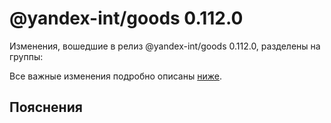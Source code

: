# @yandex-int/goods 0.112.0

<!-- ЧЕЛОВЕЧЕСКОЕ ВСТУПЛЕНИЕ -->

Изменения, вошедшие в релиз @yandex-int/goods 0.112.0, разделены на группы:

Все важные изменения подробно описаны [ниже](#Пояснения).

## Пояснения

